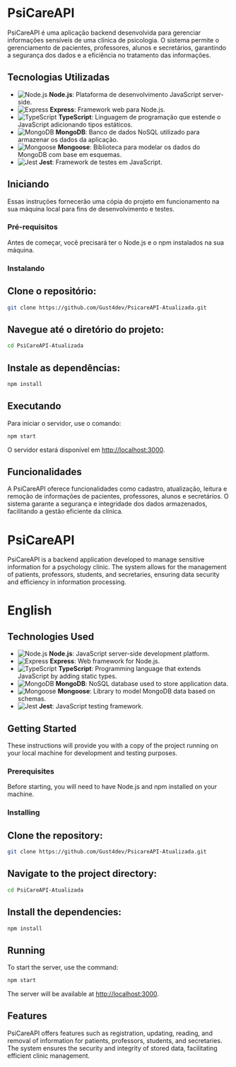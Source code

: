 
# PsiCareAPI

PsiCareAPI é uma aplicação backend desenvolvida para gerenciar informações sensíveis de uma clínica de psicologia. O sistema permite o gerenciamento de pacientes, professores, alunos e secretários, garantindo a segurança dos dados e a eficiência no tratamento das informações.

## Tecnologias Utilizadas

- ![Node.js](https://img.shields.io/badge/Node.js-339933?style=for-the-badge&logo=nodedotjs&logoColor=white) **Node.js**: Plataforma de desenvolvimento JavaScript server-side.
- ![Express](https://img.shields.io/badge/Express.js-000000?style=for-the-badge&logo=express&logoColor=white) **Express**: Framework web para Node.js.
- ![TypeScript](https://img.shields.io/badge/TypeScript-007ACC?style=for-the-badge&logo=typescript&logoColor=white) **TypeScript**: Linguagem de programação que estende o JavaScript adicionando tipos estáticos.
- ![MongoDB](https://img.shields.io/badge/MongoDB-47A248?style=for-the-badge&logo=mongodb&logoColor=white) **MongoDB**: Banco de dados NoSQL utilizado para armazenar os dados da aplicação.
- ![Mongoose](https://img.shields.io/badge/Mongoose-880000?style=for-the-badge&logo=mongoose&logoColor=white) **Mongoose**: Biblioteca para modelar os dados do MongoDB com base em esquemas.
- ![Jest](https://img.shields.io/badge/Jest-C21325?style=for-the-badge&logo=jest&logoColor=white) **Jest**: Framework de testes em JavaScript.

## Iniciando

Essas instruções fornecerão uma cópia do projeto em funcionamento na sua máquina local para fins de desenvolvimento e testes.

### Pré-requisitos

Antes de começar, você precisará ter o Node.js e o npm instalados na sua máquina.

### Instalando

## Clone o repositório:

```bash
git clone https://github.com/Gust4dev/PsicareAPI-Atualizada.git
```

## Navegue até o diretório do projeto:

```sh
cd PsiCareAPI-Atualizada
```

## Instale as dependências:

```sh
npm install
```

## Executando

Para iniciar o servidor, use o comando:

```sh
npm start
```

O servidor estará disponível em [http://localhost:3000](http://localhost:3000).

## Funcionalidades

A PsiCareAPI oferece funcionalidades como cadastro, atualização, leitura e remoção de informações de pacientes, professores, alunos e secretários. O sistema garante a segurança e integridade dos dados armazenados, facilitando a gestão eficiente da clínica.



# PsiCareAPI

PsiCareAPI is a backend application developed to manage sensitive information for a psychology clinic. The system allows for the management of patients, professors, students, and secretaries, ensuring data security and efficiency in information processing.


# English

## Technologies Used

- ![Node.js](https://img.shields.io/badge/Node.js-339933?style=for-the-badge&logo=nodedotjs&logoColor=white) **Node.js**: JavaScript server-side development platform.
- ![Express](https://img.shields.io/badge/Express.js-000000?style=for-the-badge&logo=express&logoColor=white) **Express**: Web framework for Node.js.
- ![TypeScript](https://img.shields.io/badge/TypeScript-007ACC?style=for-the-badge&logo=typescript&logoColor=white) **TypeScript**: Programming language that extends JavaScript by adding static types.
- ![MongoDB](https://img.shields.io/badge/MongoDB-47A248?style=for-the-badge&logo=mongodb&logoColor=white) **MongoDB**: NoSQL database used to store application data.
- ![Mongoose](https://img.shields.io/badge/Mongoose-880000?style=for-the-badge&logo=mongoose&logoColor=white) **Mongoose**: Library to model MongoDB data based on schemas.
- ![Jest](https://img.shields.io/badge/Jest-C21325?style=for-the-badge&logo=jest&logoColor=white) **Jest**: JavaScript testing framework.

## Getting Started

These instructions will provide you with a copy of the project running on your local machine for development and testing purposes.

### Prerequisites

Before starting, you will need to have Node.js and npm installed on your machine.

### Installing

## Clone the repository:

```bash
git clone https://github.com/Gust4dev/PsicareAPI-Atualizada.git
```

## Navigate to the project directory:

```sh
cd PsiCareAPI-Atualizada
```

## Install the dependencies:

```sh
npm install
```

## Running

To start the server, use the command:

```sh
npm start
```

The server will be available at [http://localhost:3000](http://localhost:3000).

## Features

PsiCareAPI offers features such as registration, updating, reading, and removal of information for patients, professors, students, and secretaries. The system ensures the security and integrity of stored data, facilitating efficient clinic management.
